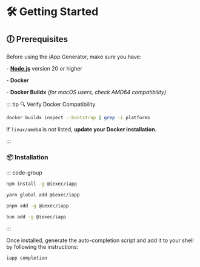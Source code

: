 # 🛠 Getting Started

## 🕕 Prerequisites

Before using the iApp Generator, make sure you have:

\- [**Node.js**](https://nodejs.org/en/) version 20 or higher

\- **Docker**

\- **Docker Buildx** _(for macOS users, check AMD64 compatibility)_

::: tip 🔍 Verify Docker Compatibility

```bash
docker buildx inspect --bootstrap | grep -i platforms
```

If `linux/amd64` is not listed, **update your Docker installation.**

:::

### 📦 Installation

::: code-group

```sh [npm]
npm install -g @iexec/iapp
```

```sh [yarn]
yarn global add @iexec/iapp
```

```sh [pnpm]
pnpm add -g @iexec/iapp 
```

```sh [bun]
bun add -g @iexec/iapp 
```

:::

Once installed, generate the auto-completion script and add it to your shell by
following the instructions:

```bash
iapp completion
```
